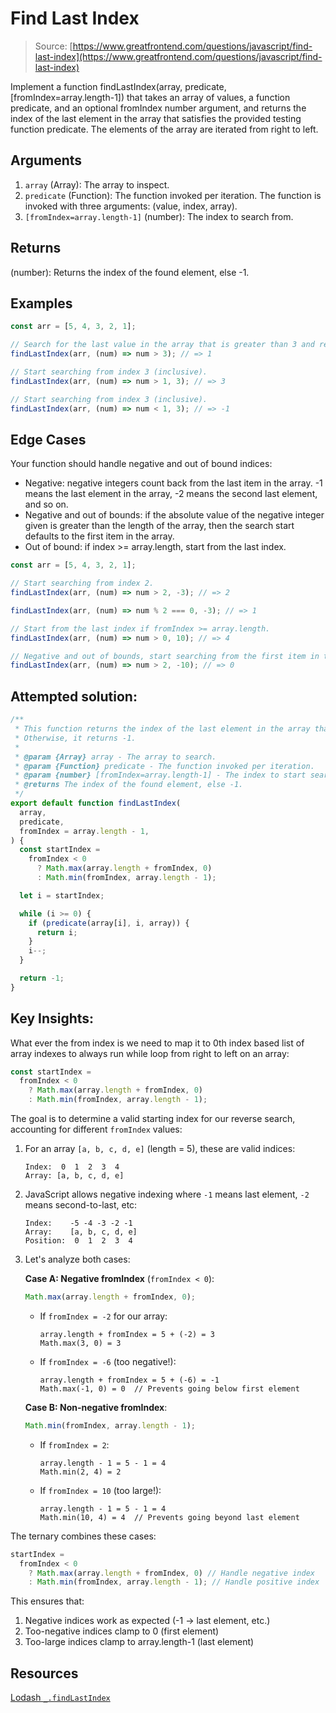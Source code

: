 # Find Last Index

> Source: [https://www.greatfrontend.com/questions/javascript/find-last-index](https://www.greatfrontend.com/questions/javascript/find-last-index)

Implement a function findLastIndex(array, predicate, [fromIndex=array.length-1]) that takes an array of values, a function predicate, and an optional fromIndex number argument, and returns the index of the last element in the array that satisfies the provided testing function predicate. The elements of the array are iterated from right to left.

## Arguments

1. `array` (Array): The array to inspect.
2. `predicate` (Function): The function invoked per iteration. The function is invoked with three arguments: (value, index, array).
3. `[fromIndex=array.length-1]` (number): The index to search from.

## Returns

(number): Returns the index of the found element, else -1.

## Examples

```js
const arr = [5, 4, 3, 2, 1];

// Search for the last value in the array that is greater than 3 and return the index.
findLastIndex(arr, (num) => num > 3); // => 1

// Start searching from index 3 (inclusive).
findLastIndex(arr, (num) => num > 1, 3); // => 3

// Start searching from index 3 (inclusive).
findLastIndex(arr, (num) => num < 1, 3); // => -1
```

## Edge Cases

Your function should handle negative and out of bound indices:

- Negative: negative integers count back from the last item in the array. -1 means the last element in the array, -2 means the second last element, and so on.
- Negative and out of bounds: if the absolute value of the negative integer given is greater than the length of the array, then the search start defaults to the first item in the array.
- Out of bound: if index >= array.length, start from the last index.

```js
const arr = [5, 4, 3, 2, 1];

// Start searching from index 2.
findLastIndex(arr, (num) => num > 2, -3); // => 2

findLastIndex(arr, (num) => num % 2 === 0, -3); // => 1

// Start from the last index if fromIndex >= array.length.
findLastIndex(arr, (num) => num > 0, 10); // => 4

// Negative and out of bounds, start searching from the first item in the array.
findLastIndex(arr, (num) => num > 2, -10); // => 0
```

## Attempted solution:

```js
/**
 * This function returns the index of the last element in the array that satisfies the provided testing function.
 * Otherwise, it returns -1.
 *
 * @param {Array} array - The array to search.
 * @param {Function} predicate - The function invoked per iteration.
 * @param {number} [fromIndex=array.length-1] - The index to start searching from.
 * @returns The index of the found element, else -1.
 */
export default function findLastIndex(
  array,
  predicate,
  fromIndex = array.length - 1,
) {
  const startIndex =
    fromIndex < 0
      ? Math.max(array.length + fromIndex, 0)
      : Math.min(fromIndex, array.length - 1);

  let i = startIndex;

  while (i >= 0) {
    if (predicate(array[i], i, array)) {
      return i;
    }
    i--;
  }

  return -1;
}
```

## Key Insights:

What ever the from index is we need to map it to 0th index based list of array indexes to always run while loop from right to left on an array:

```js
const startIndex =
  fromIndex < 0
    ? Math.max(array.length + fromIndex, 0)
    : Math.min(fromIndex, array.length - 1);
```

The goal is to determine a valid starting index for our reverse search, accounting for different `fromIndex` values:

1. For an array `[a, b, c, d, e]` (length = 5), these are valid indices:

   ```
   Index:  0  1  2  3  4
   Array: [a, b, c, d, e]
   ```

2. JavaScript allows negative indexing where `-1` means last element, `-2` means second-to-last, etc:

   ```
   Index:    -5 -4 -3 -2 -1
   Array:    [a, b, c, d, e]
   Position:  0  1  2  3  4
   ```

3. Let's analyze both cases:

   **Case A: Negative fromIndex** (`fromIndex < 0`):

   ```javascript
   Math.max(array.length + fromIndex, 0);
   ```

   - If `fromIndex = -2` for our array:
     ```
     array.length + fromIndex = 5 + (-2) = 3
     Math.max(3, 0) = 3
     ```
   - If `fromIndex = -6` (too negative!):
     ```
     array.length + fromIndex = 5 + (-6) = -1
     Math.max(-1, 0) = 0  // Prevents going below first element
     ```

   **Case B: Non-negative fromIndex**:

   ```javascript
   Math.min(fromIndex, array.length - 1);
   ```

   - If `fromIndex = 2`:
     ```
     array.length - 1 = 5 - 1 = 4
     Math.min(2, 4) = 2
     ```
   - If `fromIndex = 10` (too large!):
     ```
     array.length - 1 = 5 - 1 = 4
     Math.min(10, 4) = 4  // Prevents going beyond last element
     ```

The ternary combines these cases:

```javascript
startIndex =
  fromIndex < 0
    ? Math.max(array.length + fromIndex, 0) // Handle negative index
    : Math.min(fromIndex, array.length - 1); // Handle positive index
```

This ensures that:

1. Negative indices work as expected (-1 → last element, etc.)
2. Too-negative indices clamp to 0 (first element)
3. Too-large indices clamp to array.length-1 (last element)

## Resources

[Lodash `_.findLastIndex`](https://lodash.com/docs/#findLastIndex)
